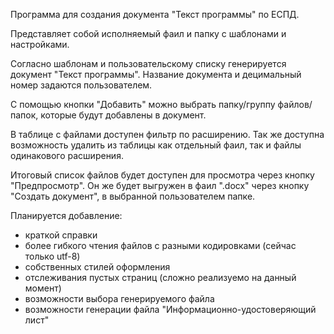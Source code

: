 Программа для создания документа "Текст программы" по ЕСПД.

Представляет собой исполняемый фаил и папку с шаблонами и настройками.

Согласно шаблонам и пользовательскому списку генерируется документ "Текст программы".
Название документа и децимальный номер задаются пользователем.

С помощью кнопки "Добавить" можно выбрать папку/группу файлов/папок, которые
будут добавлены в документ.

В таблице с файлами доступен фильтр по расширению. Так же доступна возможность
удалить из таблицы как отдельный фаил, так и файлы одинакового расширения.

Итоговый список файлов будет доступен для просмотра через кнопку "Предпросмотр".
Он же будет выгружен в фаил ".docx" через кнопку "Создать документ", в выбранной
пользователем папке.


Планируется добавление:
- краткой справки
- более гибкого чтения файлов с разными кодировками (сейчас только utf-8)
- собственных стилей оформления
- отслеживания пустых страниц (сложно реализуемо на данный момент)
- возможности выбора генерируемого файла
- возможности генерации файла "Информационно-удостоверяющий лист"

